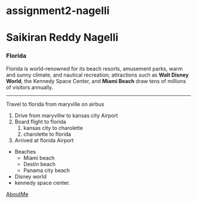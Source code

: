 # assignment2-nagelli
# Saikiran Reddy Nagelli
### Florida
 Florida is world-renowned for its beach resorts, amusement parks, warm and sunny climate, and nautical recreation; attractions such as **Walt Disney World**, the Kennedy Space Center, and **Miami Beach** draw tens of millions of visitors annually.

 ---
 Travel to florida from maryville on airbus
 1. Drive from maryvillw to kansas city Airport
 2. Board flight to florida
    1. kansas city to charolette
    2. charolette to florida
3. Arrived at florida Airport

* Beaches
    * Miami beach
    * Destin beach
    * Panama city beach
* Disney world
* kennedy space center.

[AboutMe](https://github.com/SaiKiranReddy17/assignment2-nagelli/blob/main/AboutMe.md)

